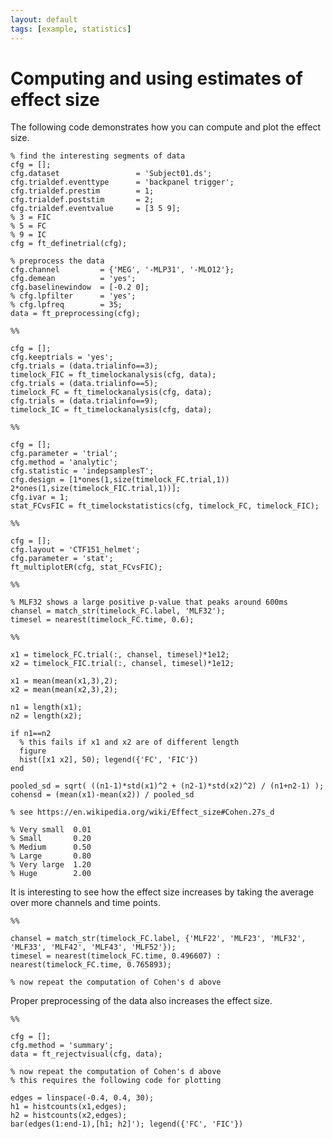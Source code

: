 ```yaml
---
layout: default
tags: [example, statistics]
---
```


# Computing and using estimates of effect size

The following code demonstrates how you can compute and plot the effect size. 

	
	% find the interesting segments of data
	cfg = [];
	cfg.dataset                 = 'Subject01.ds';
	cfg.trialdef.eventtype      = 'backpanel trigger';
	cfg.trialdef.prestim        = 1;
	cfg.trialdef.poststim       = 2;
	cfg.trialdef.eventvalue     = [3 5 9];
	% 3 = FIC
	% 5 = FC
	% 9 = IC
	cfg = ft_definetrial(cfg);
	
	% preprocess the data
	cfg.channel         = {'MEG', '-MLP31', '-MLO12'};
	cfg.demean          = 'yes';
	cfg.baselinewindow  = [-0.2 0];
	% cfg.lpfilter      = 'yes';
	% cfg.lpfreq        = 35;
	data = ft_preprocessing(cfg);
	
	%%
	
	cfg = [];
	cfg.keeptrials = 'yes';
	cfg.trials = (data.trialinfo==3);
	timelock_FIC = ft_timelockanalysis(cfg, data);
	cfg.trials = (data.trialinfo==5);
	timelock_FC = ft_timelockanalysis(cfg, data);
	cfg.trials = (data.trialinfo==9);
	timelock_IC = ft_timelockanalysis(cfg, data);
	
	%%
	
	cfg = [];
	cfg.parameter = 'trial';
	cfg.method = 'analytic';
	cfg.statistic = 'indepsamplesT';
	cfg.design = [1*ones(1,size(timelock_FC.trial,1)) 2*ones(1,size(timelock_FIC.trial,1))];
	cfg.ivar = 1;
	stat_FCvsFIC = ft_timelockstatistics(cfg, timelock_FC, timelock_FIC);
	
	%%
	
	cfg = [];
	cfg.layout = 'CTF151_helmet';
	cfg.parameter = 'stat';
	ft_multiplotER(cfg, stat_FCvsFIC);
	
	%%
	
	% MLF32 shows a large positive p-value that peaks around 600ms
	chansel = match_str(timelock_FC.label, 'MLF32');
	timesel = nearest(timelock_FC.time, 0.6);
	
	%%
	
	x1 = timelock_FC.trial(:, chansel, timesel)*1e12;
	x2 = timelock_FIC.trial(:, chansel, timesel)*1e12;
	
	x1 = mean(mean(x1,3),2);
	x2 = mean(mean(x2,3),2);
	
	n1 = length(x1);
	n2 = length(x2);
	
	if n1==n2
	  % this fails if x1 and x2 are of different length
	  figure
	  hist([x1 x2], 50); legend({'FC', 'FIC'})
	end
	
	pooled_sd = sqrt( ((n1-1)*std(x1)^2 + (n2-1)*std(x2)^2) / (n1+n2-1) );
	cohensd = (mean(x1)-mean(x2)) / pooled_sd
	
	% see https://en.wikipedia.org/wiki/Effect_size#Cohen.27s_d
	
	% Very small  0.01
	% Small       0.20
	% Medium      0.50
	% Large       0.80
	% Very large  1.20
	% Huge        2.00
	

It is interesting to see how the effect size increases by taking the average over more channels and time points.

	
	
	%%
	
	chansel = match_str(timelock_FC.label, {'MLF22', 'MLF23', 'MLF32', 'MLF33', 'MLF42', 'MLF43', 'MLF52'});
	timesel = nearest(timelock_FC.time, 0.496607) : nearest(timelock_FC.time, 0.765893);
	
	% now repeat the computation of Cohen's d above

Proper preprocessing of the data also increases the effect size.

	
	%%
	
	cfg = [];
	cfg.method = 'summary';
	data = ft_rejectvisual(cfg, data);
	
	% now repeat the computation of Cohen's d above
	% this requires the following code for plotting
	
	edges = linspace(-0.4, 0.4, 30);
	h1 = histcounts(x1,edges);
	h2 = histcounts(x2,edges);
	bar(edges(1:end-1),[h1; h2]'); legend({'FC', 'FIC'})

